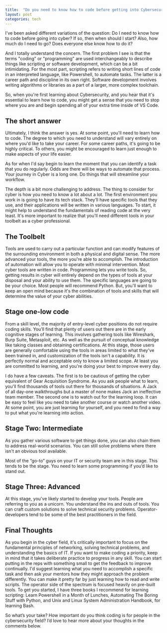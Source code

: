 ```yaml
---
title:  "Do you need to know how to code before getting into Cybersecurity?"
layout: post
categories: tech
---
```

I've been asked different variations of the question: Do I need to know how to code before going into cyber? If so, then when should I start? Also, how much do I need to go? Does everyone else know how to do it? 

And I totally understand the concern. The first problem I see is that the terms "coding" or "programming" are used interchangeably to describe things like scripting or software development, which can be a bit intimidating. For the most part, scripting refers to writing short lines of code in an interpreted language, like Powershell, to automate tasks. The latter is a career path and discipline in its own right. Software development involves writing algorithms or libraries as a part of a larger, more complex toolchain.

So, when you're first learning about Cybersecurity, and you hear that it's essential to learn how to code, you might get a sense that you need to stop where you are and begin spending all of your extra time inside of VS Code.

## The short answer

Ultimately, I think the answer is yes. At some point, you'll need to learn how to code. The degree to which you need to understand will vary entirely on where you'd like to take your career. For some career paths, it's going to be highly critical. To others, you might be encouraged to learn just enough to make aspects of your life easier.

As for when I'd say begin to learn the moment that you can identify a task that you do regularly. Odds are there will be ways to automate that process. Your journey in Cyber is a long one. Do things that will streamline your workflow.

The depth is a bit more challenging to address. The thing to consider for cyber is how you need to know a lot about a lot. The first environment you work in is going to have its tech stack. They’ll have specific tools that they use, and their applications will be written in various languages. To start, it might help to understand the fundamentals of reading code at the very least. It's more important to realize that you'll need different tools in your toolbelt as a cyber professional.

## The Toolbelt

Tools are used to carry out a particular function and can modify features of the surrounding environment in both a physical and digital sense. The more advanced your tools, the more you're able to accomplish. The introduction of automation will allow you to operate with minimal intervention. Most cyber tools are written in code. Programming lets you write tools. So, getting results in cyber will entirely depend on the types of tools at your disposal and your ability to use them. The specific languages are going to be your choice. Most people will recommend Python. But, you'll want to keep an open mind because it's the combination of tools and skills that will determine the value of your cyber abilities.

## Stage one-low code

From a skill level, the majority of entry-level cyber positions do not require coding skills. You’ll find that plenty of users out there are in the early cognitive stages of learning. This involves gathering tools like Wireshark, Burp Suite, Metasploit, etc. As well as the pursuit of conceptual knowledge like taking classes and obtaining certifications. At this stage, those users are generally comfortable using the tools in areas limited to what they've been trained in, and customization of the tools isn't a capability. It is perfectly normal and acceptable only to know a limited scope. At least you are committed to learning, and you're doing your best to improve every day.

I do have a few caveats. The first is to be cautious of getting the cyber equivalent of Gear Acquisition Syndrome. As you ask people what to learn, you'll find thousands of tools out there for thousands of situations. A Jack of all day-one walkthroughs but a master of none makes Jack an ineffective team member. The second one is to watch out for the learning loop. It can be easy to feel like you need to take another course or watch another video. At some point, you are just learning for yourself, and you need to find a way to put what you're learning into action.

## Stage Two: Intermediate

As you gather various software to get things done, you can also chain them to address real-world scenarios. You can still solve problems where there isn't an obvious tool available.

Most of the “go-to” guys on your IT or security team are in this stage. This tends to be the stage. You need to learn some programming if you’d like to stand out.

## Stage Three: Advanced

At this stage, you've likely started to develop your tools. People are referring to you as a unicorn. You understand the ins and outs of tools. You can craft custom solutions to solve technical security problems. Operator-developers tend to be some of the best practitioners in the field. 

## Final Thoughts

As you begin in the cyber field, it's critically important to focus on the fundamental principles of networking, solving technical problems, and understanding the basics of IT. If you want to make coding a priority, keep in mind that it takes deliberate practice to progress in any skill. You can start putting in the reps with something small to get the feedback to improve continually. I'd suggest learning what you need to accomplish a specific task and then ask your mentors how they might approach the problem differently. You can make it pretty far by just learning how to read and write scripts. The operator side of the spectrum is focused heavily on pre-built tools. To get you started, I have three books I recommend for learning scripting: Learn Powershell in a Month of Lunches, Automating The Boring Stuff with Python, and Unix and Linux System Administration Handbook, for learning Bash.

So what’s your take? How important do you think coding is for people in the cybersecurity field? I’d love to hear more about your thoughts in the comments below.

